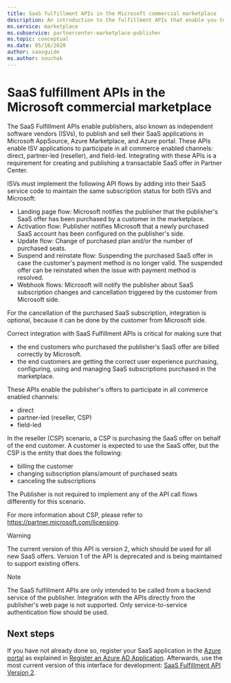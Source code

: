 ```yaml
---
title: SaaS fulfillment APIs in the Microsoft commercial marketplace 
description: An introduction to the fulfillment APIs that enable you to integrate your SaaS offers in Microsoft AppSource and Azure Marketplace.
ms.service: marketplace
ms.subservice: partnercenter-marketplace-publisher
ms.topic: conceptual
ms.date: 05/18/2020
author: saasguide
ms.author: souchak
---
```


# SaaS fulfillment APIs in the Microsoft commercial marketplace

The SaaS Fulfillment APIs enable publishers, also known as independent software vendors (ISVs), to publish and sell their SaaS applications in Microsoft AppSource, Azure Marketplace, and Azure portal. These APIs enable ISV applications to participate in all commerce enabled channels: direct, partner-led (reseller), and field-led.  Integrating with these APIs is a requirement for creating and publishing a transactable SaaS offer in Partner Center.

ISVs must implement the following API flows by adding into their SaaS service code to maintain the same subscription status for both ISVs and Microsoft:

* Landing page flow:  Microsoft notifies the publisher that the publisher's SaaS offer has been purchased by a customer in the marketplace.
* Activation flow:  Publisher notifies Microsoft that a newly purchased SaaS account has been configured on the publisher's side.
* Update flow: Change of purchased plan and/or the number of purchased seats.
* Suspend and reinstate flow: Suspending the purchased SaaS offer in case the customer's payment method is no longer valid. The suspended offer can be reinstated when the issue with payment method is resolved.
* Webhook flows: Microsoft will notify the publisher about SaaS subscription changes and cancellation triggered by the customer from Microsoft side.

For the cancellation of the purchased SaaS subscription, integration is optional, because it can be done by the customer from Microsoft side.

Correct integration with SaaS Fulfillment APIs is critical for making sure that

* the end customers who purchased the publisher's SaaS offer are billed correctly by Microsoft.
* the end customers are getting the correct user experience purchasing, configuring, using and managing SaaS subscriptions purchased in the marketplace.

These APIs enable the publisher's offers to participate in all commerce enabled channels:

* direct
* partner-led (reseller, CSP)
* field-led

In the reseller (CSP) scenario, a CSP is purchasing the SaaS offer on behalf of the end customer. A customer is expected to use the SaaS offer, but the CSP is the entity that does the following:

* billing the customer
* changing subscription plans/amount of purchased seats
* canceling the subscriptions

The Publisher is not required to implement any of the API call flows differently for this scenario.

For more information about CSP, please refer to https://partner.microsoft.com/licensing.

>[!Warning]
>The current version of this API is version 2, which should be used for all new SaaS offers. Version 1 of the API is deprecated and is being maintained to support existing offers.

>[!Note]
>The SaaS fulfillment APIs are only intended to be called from a backend service of the publisher. Integration with the APIs directly from the publisher's web page is not supported. Only service-to-service authentication flow should be used.

## Next steps

If you have not already done so, register your SaaS application in the [Azure portal](https://ms.portal.azure.com) as explained in [Register an Azure AD Application](./pc-saas-registration.md).  Afterwards, use the most current version of this interface for development: [SaaS Fulfillment API Version 2](./pc-saas-fulfillment-api-v2.md).
